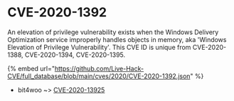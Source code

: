 # CVE-2020-1392

An elevation of privilege vulnerability exists when the Windows Delivery Optimization service improperly handles objects in memory, aka 'Windows Elevation of Privilege Vulnerability'. This CVE ID is unique from CVE-2020-1388, CVE-2020-1394, CVE-2020-1395.

{% embed url="https://github.com/Live-Hack-CVE/full_database/blob/main/cves/2020/CVE-2020-1392.json" %}


* bit4woo ~> [CVE-2020-13925](https://zeste.alice-snow.ru/2020/database/cve-2020-1392/cve-2020-13925-bit4woo)